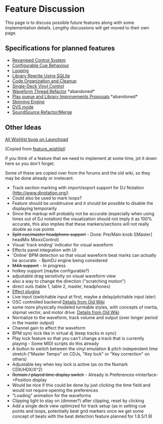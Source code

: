 # Feature Discussion

This page is to discuss possible future features along with some
implementation details. Lengthy discussions will get moved to their own
page.

## Specifications for planned features

  - [Revamped Control System](Revamped%20Control%20System)
  - [Configurable Cue Behaviour](Configurable%20Cue%20Behaviour)
  - [Looping](Looping)
  - [Library Rewrite Using SQLite](Library%20Rewrite%20Using%20SQLite)
  - [Code Organization and Cleanup](Code%20Organization%20and%20Cleanup)
  - [Single-Deck Vinyl Control](Single-Deck%20Vinyl%20Control)
  - [Waveform Thread Refactor](Waveform%20Thread%20Refactor)
    \*abandoned\*
  - [Play queue and Library Improvements
    Proposals](playqueue_and_library_improvements_proposals)
    \*abandoned\*
  - [Skinning Engine](Skinning%20Engine)
  - [DVS mode](DVS%20mode)
  - [SoundSource Refactor/Merge](SoundSource%20Refactor/Merge)

## Other Ideas

[All Wishlist bugs on
Launchpad](https://bugs.launchpad.net/mixxx/+bugs?field.searchtext=&orderby=-importance&search=Search&field.importance:list=WISHLIST&assignee_option=any&field.assignee=&field.bug_reporter=&field.bug_supervisor=&field.bug_commenter=&field.subscriber=&field.omit_dupes.used=&field.omit_dupes=on&field.has_patch.used=&field.has_cve.used=&field.tag=&field.tags_combinator=ANY)

(Copied from [feature\_wishlist](feature_wishlist))

If you think of a feature that we need to implement at some time, jot it
down here so you don't forget.

Some of these are copied over from the forums and the old wiki, so they
may be done already or irrelevant.

  - Track section marking with import/export support for DJ Notation
    (<http://www.djnotation.org/>)
  - Could also be used to mark loops?
  - Feature should be unobtrusive and it should be possible to disable
    the displaying temporarily
  - Since the markup will probably not be accurate (especially when
    using times out of DJ notation) the visualization should not imply
    it as 100% accurate, this also implies that these markers/sections
    will not really double as cue points
  - ~~Split cue/master headphone support~~ - Done: Pre/Main knob
    (\[Master\] headMix MixxxControl)
  - Visual 'track ending' indicator for visual waveform
  - Effects panel integration with UI
  - 'Online' BPM detection so that visual waveform beat marks can
    actually be accurate. - BpmDJ engine being considered
  - ~~M4A support~~ - In progress
  - hotkey support (maybe configurable?)
  - adjustable drag sensitivity on visual waveform view
  - also a way to change the direction ("scratching motion")
  - direct outs (table 1, table 2, master, headphones)
  - [Effect plugins](PluginIdeas)
  - Live input (switchable input at first, maybe a delay/pitchable input
    later)
  - OSC controlled backend [Details from Old
    Wiki](http://mixxx.sourceforge.net/wiki/index.php/OSC_Backend)
  - some more physically modeled turntable styles, with concepts of
    inertia, slipmat vector, and motor drive. [Details from Old
    Wiki](http://mixxx.sourceforge.net/wiki/index.php/Deck_Remodeling)
  - Normalize to the waveform, track volume and output (over longer
    period in the master output)
  - Channel gain to affect the waveform
  - BPM sync lock like in virtual dj (keep tracks in sync)
  - Play lock feature so that you can't change a track that is currently
    playing - Some MIDI scripts do this already
  - A button to switch between the vinyl emulation & pitch independent
    time stretch ("Master Tempo" on CDJs, "Key lock" or "Key correction"
    on others)
  - Adjustable key when key lock is active (as on the Numark
    CDX/HDX/X^2)
  - ~~Remain / played time display switch~~ - Already in
    Preferences-\>Interface-\>Position display
  - Would be nice if this could be done by just clicking the time field
    and would not require opening the preferences
  - "Loading" animation for the waveforms
  - Clipping light to stay on (dimmer?) after clipping, reset by
    clicking
  - Add a single deck view optimized for track setup (as in setting cue
    points and loops, potentially beat grid markers once we get some
    concept of beats with the beat detection feature planned for
    1.8.5/1.9)
